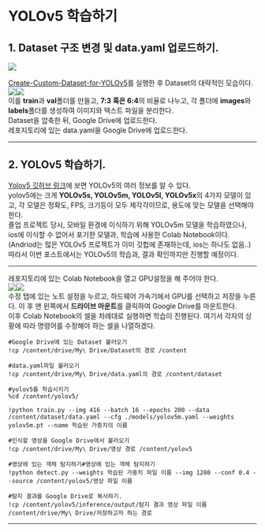 # YOLOv5 학습하기   
## 1. Dataset 구조 변경 및 data.yaml 업로드하기.   
<img src=https://user-images.githubusercontent.com/81284736/112667377-87409400-8ea0-11eb-9e13-71107ac657a5.jpg>   

[Create-Custom-Dataset-for-YOLOv5](https://github.com/Cl0udContainer/Create-Custom-Dataset-for-YOLOv5)를 실행한 후 Dataset의 대략적인 모습이다.   
<img src=https://user-images.githubusercontent.com/81284736/112668306-b4da0d00-8ea1-11eb-989e-9bdb17820160.jpg><img src=https://user-images.githubusercontent.com/81284736/112668762-39c52680-8ea2-11eb-9212-123d6e8e1ef0.jpg>   
이를 **train**과 **val**폴더를 만들고, **7:3 혹은 6:4**의 비율로 나누고, 각 폴더에 **images**와 **labels**폴더를 생성하여 이미지와 텍스트 파일을 분리한다.   
Dataset을 압축한 뒤, Google Drive에 업로드한다.   
레포지토리에 있는 data.yaml을 Google Drive에 업로드한다.
***   
## 2. YOLOv5 학습하기.   
[Yolov5 깃허브 링크](https://github.com/ultralytics/yolov5.git)에 보면 YOLOv5의 여러 정보를 알 수 있다.   
yolov5에는 크게 **YOLOv5s, YOLOv5m, YOLOv5l, YOLOv5x**의 4가지 모델이 있고, 각 모델은 정확도, FPS, 크기등이 모두 제각각이므로, 용도에 맞는 모델을 선택해야 한다.   
졸업 프로젝트 당시, 모바일 환경에 이식하기 위해 YOLOv5m 모델을 학습하였으나, ios에 이식할 수 없어서 포기한 모델과, 학습에 사용한 Colab Notebook이다.(Andriod는 많은 YOLOv5 프로젝트가 이미 깃헙에 존재하는데, ios는 하나도 없음..)   
따라서 이번 포스트에서는 YOLOv5의 학습과, 결과 확인까지만 진행할 예정이다.
***   
레포지토리에 있는 Colab Notebook을 열고 GPU설정을 해 주어야 한다.   
<img src=https://user-images.githubusercontent.com/81284736/112671439-8100e680-8ea5-11eb-91ca-7f3174f5f4a3.jpg><img src=https://user-images.githubusercontent.com/81284736/112671770-f2409980-8ea5-11eb-827e-713c54489a61.jpg>   
수정 탭에 있는 노트 설정을 누르고, 하드웨어 가속기에서 GPU를 선택하고 저장을 누른다. 이 후 맨 왼쪽에서 **드라이브 마운트**를 클릭하여 Google Drive를 마운트한다.   
이후 Colab Notebook의 셀을 차례대로 실행하면 학습이 진행된다. 여기서 각자의 상황에 따라 명령어를 수정해야 하는 셀을 나열하겠다.   
<pre><code>#Google Drive에 있는 Dataset 불러오기 
!cp /content/drive/My\ Drive/Dataset의 경로 /content</code></pre>   
<pre><code>#data.yaml파일 불러오기
!cp /content/drive/My\ Drive/data.yaml의 경로 /content/dataset</code></pre>   
<pre><code>#yolov5를 학습시키기
%cd /content/yolov5/

!python train.py --img 416 --batch 16 --epochs 200 --data /content/dataset/data.yaml --cfg ./models/yolov5m.yaml --weights yolov5m.pt --name 학습된 가중치의 이름</code></pre>   
<pre><code>#인식할 영상을 Google Drive에서 불러오기
!cp /content/drive/My\ Drive/영상 경로 /content/yolov5</code></pre>   
<pre><code>#영상에 있는 객체 탐지하기#영상에 있는 객체 탐지하기
!python detect.py --weights 학습된 가중치 파일 이름 --img 1280 --conf 0.4 --source /content/yolov5/영상 파일 이름</code></pre>   
<pre><code>#탐지 결과를 Google Drive로 복사하기.
!cp /content/yolov5/inference/output/탐지 결과 영상 파일 이름 /content/drive/My\ Drive/저장하고자 하는 경로</code></pre>   
***   
